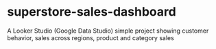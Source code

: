 # superstore-sales-dashboard
A Looker Studio (Google Data Studio) simple project showing customer behavior, sales across regions, product and category sales
